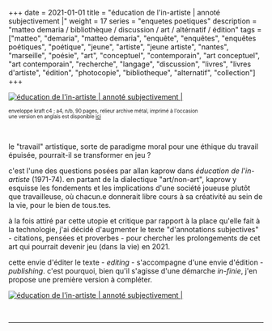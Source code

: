 +++
date = 2021-01-01
title = "éducation de l'in-artiste | annoté subjectivement |"
weight = 17
series = "enquetes poetiques"
description = "matteo demaria / bibliothèque / discussion / art / altérnatif / édition"
tags = ["matteo", "demaria", "matteo demaria", "enquête", "enquêtes", "enquêtes poétiques", "poétique", "jeune", "artiste", "jeune artiste", "nantes", "marseille", "poésie", "art", "conceptuel", "contemporain", "art conceptuel", "art contemporain", "recherche", "langage", "discussion", "livres", "livres d'artiste", "édition", "photocopie", "bibliotheque", "alternatif", "collection"]
+++

[![éducation de l'in-artiste | annoté subjectivement |](/images/inartiste/inartiste_couverture.gif)](/pdfs/inartiste/inartiste_fr.pdf)

<sup><sup>enveloppe kraft c4 ; a4, n/b, 90 pages, relieur archive métal, imprimé à l'occasion</sup></sup>   
<sup><sup>une version en anglais est disponible [ici](pdfs/inartiste/unartist_en.pdf)</sup></sup>

<br/>

le "travail" artistique, sorte de paradigme moral pour une éthique du travail épuisée, pourrait-il se transformer en jeu ?

c'est l'une des questions posées par allan kaprow dans *éducation de l'in-artiste* (1971-74). en partant de la dialectique "art/non-art", kaprow y esquisse les fondements et les implications d'une société joueuse plutôt que travailleuse, où chacun.e donnerait libre cours à sa créativité au sein de la vie, pour le bien de tous.tes.

à la fois attiré par cette utopie et critique par rapport à la place qu'elle fait à la technologie, j'ai décidé d'augmenter le texte "d'annotations subjectives" - citations, pensées et proverbes - pour chercher les prolongements de cet art qui pourrait devenir jeu (dans la vie) en 2021.

cette envie d'éditer le texte - *editing* - s'accompagne d'une envie d'édition - *publishing*. c'est pourquoi, bien qu'il s'agisse d'une démarche *in-finie*, j'en propose une première version à compléter.

[![éducation de l'in-artiste | annoté subjectivement |](/images/inartiste/inartiste2.gif)](/pdfs/inartiste/inartiste_fr.pdf)


<br/>
<hr>
